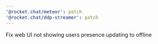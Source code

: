 ```yaml
---
'@rocket.chat/meteor': patch
'@rocket.chat/ddp-streamer': patch
---
```


Fix web UI not showing users presence updating to offline
